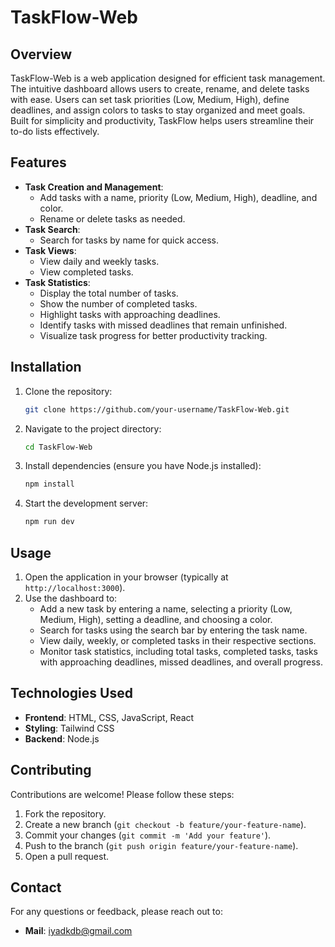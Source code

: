 # TaskFlow-Web

## Overview
TaskFlow-Web is a web application designed for efficient task management. The intuitive dashboard allows users to create, rename, and delete tasks with ease. Users can set task priorities (Low, Medium, High), define deadlines, and assign colors to tasks to stay organized and meet goals. Built for simplicity and productivity, TaskFlow helps users streamline their to-do lists effectively.

## Features
- **Task Creation and Management**:
  - Add tasks with a name, priority (Low, Medium, High), deadline, and color.
  - Rename or delete tasks as needed.
- **Task Search**:
  - Search for tasks by name for quick access.
- **Task Views**:
  - View daily and weekly tasks.
  - View completed tasks.
- **Task Statistics**:
  - Display the total number of tasks.
  - Show the number of completed tasks.
  - Highlight tasks with approaching deadlines.
  - Identify tasks with missed deadlines that remain unfinished.
  - Visualize task progress for better productivity tracking.

## Installation
1. Clone the repository:
   ```bash
   git clone https://github.com/your-username/TaskFlow-Web.git
   ```
2. Navigate to the project directory:
   ```bash
   cd TaskFlow-Web
   ```
3. Install dependencies (ensure you have Node.js installed):
   ```bash
   npm install
   ```
4. Start the development server:
   ```bash
   npm run dev
   ```

## Usage
1. Open the application in your browser (typically at `http://localhost:3000`).
2. Use the dashboard to:
   - Add a new task by entering a name, selecting a priority (Low, Medium, High), setting a deadline, and choosing a color.
   - Search for tasks using the search bar by entering the task name.
   - View daily, weekly, or completed tasks in their respective sections.
   - Monitor task statistics, including total tasks, completed tasks, tasks with approaching deadlines, missed deadlines, and overall progress.

## Technologies Used
- **Frontend**: HTML, CSS, JavaScript, React
- **Styling**: Tailwind CSS
- **Backend**: Node.js

## Contributing
Contributions are welcome! Please follow these steps:
1. Fork the repository.
2. Create a new branch (`git checkout -b feature/your-feature-name`).
3. Commit your changes (`git commit -m 'Add your feature'`).
4. Push to the branch (`git push origin feature/your-feature-name`).
5. Open a pull request.

## Contact
For any questions or feedback, please reach out to:
- **Mail**: iyadkdb@gmail.com
